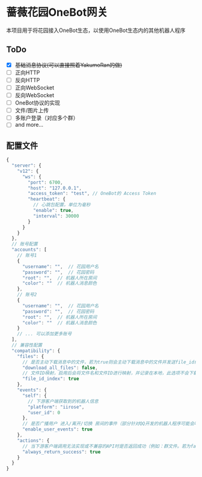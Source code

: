 # 蔷薇花园OneBot网关
本项目用于将花园接入OneBot生态，以使用OneBot生态内的其他机器人程序

## ToDo
- [x] ~~基础消息协议(可以直接照着YakumoRan的做)~~
- [ ] 正向HTTP
- [ ] 反向HTTP
- [ ] 正向WebSocket
- [ ] 反向WebSocket
- [ ] OneBot协议的实现
- [ ] 文件/图片上传
- [ ] 多账户登录（对应多个群）
- [ ] and more...

## 配置文件
```js
{
  "server": {
    "v12": {
      "ws": {
        "port": 6700,
        "host": "127.0.0.1",
        "access_token": "test", // OneBot的 Access Token
        "heartbeat": {
          // 心跳包配置，单位为毫秒
          "enable": true,
          "interval": 30000
        }
      }
    }
  },
  // 账号配置
  "accounts": [
    // 账号1
    {
      "username": "",  // 花园用户名
      "password": "",  // 花园密码
      "root": "",  // 机器人所在房间
      "color": ""  // 机器人消息颜色
    },
    // 账号2
    {
      "username": "",  // 花园用户名
      "password": "",  // 花园密码
      "root": "",  // 机器人所在房间
      "color": ""  // 机器人消息颜色
    }
    // ... 可以添加更多账号
  ],
  // 兼容性配置
  "compatibility": {
    "files": {
      // 是否主动下载消息中的文件，若为true则会主动下载消息中的文件并发送file_id给客户端，若为false则会发送文件的url给客户端
      "download_all_files": false,
      // 文件ID映射，启用后会将文件名和文件ID进行映射，并记录在本地，此选项不会下载文件，但仍然会创建文件用于记录映射信息
      "file_id_index": true
    },
    "events": {
      "self": {
        // 下游客户端获取到的机器人信息
        "platform": "iirose",
        "user_id": 0
      },
      // 是否广播用户 进入/离开/切换 房间的事件（部分针对QQ开发的机器人程序可能会响应这些事件发送过长的消息）
      "enable_user_events": true
    },
    "actions": {
      // 当下游客户端调用无法实现或不兼容的API时是否返回成功（例如：群文件。若为false则会返回服务端不支持这个操作，为true时会伪造虚假的数据返回给客户端）
      "always_return_success": true
    }
  }
}
```
